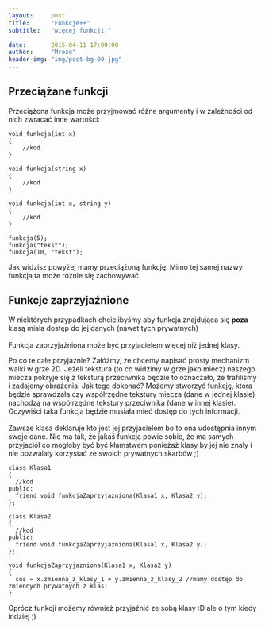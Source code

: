 ```yaml
---
layout:     post
title:      "Funkcje++"
subtitle:   "więcej funkcji!"

date:       2015-04-11 17:00:00
author:     "Mrozo"
header-img: "img/post-bg-09.jpg"
---
```


<h2 class="section-heading toph">Przeciążane funkcji</h2>

<p class="midmar">Przeciążona funkcja może przyjmować różne argumenty i w zależności od nich zwracać inne wartości:</p>

<pre class="colorx"><code class="c++">void funkcja(int x)
{
    //kod
}

void funkcja(string x)
{
    //kod
}

void funkcja(int x, string y)
{
    //kod
}

funkcja(5);
funkcja("tekst");
funkcja(10, "tekst");</code></pre>

<p class="midmar">Jak widzisz powyżej mamy przeciążoną funkcję. Mimo tej samej nazwy funkcja ta może różnie się zachowywać.</p>

<h2 class="section-heading">Funkcje zaprzyjaźnione</h2>

<p class="midmar">W niektórych przypadkach chcielibyśmy aby funkcja znajdująca się <b>poza</b> klasą miała dostęp do jej danych (nawet tych prywatnych)
<br><br>Funkcja zaprzyjaźniona może być przyjacielem więcej niż jednej klasy.</p>

<p class="midmar">Po co te całe przyjaźnie? Załóżmy, że chcemy napisać prosty mechanizm walki w grze 2D.
Jeżeli tekstura (to co widzimy w grze jako miecz) naszego miecza pokryje się z teksturą przeciwnika będzie to oznaczało, że trafiliśmy i zadajemy obrażenia. Jak tego dokonać? Możemy stworzyć funkcję, która będzie sprawdzała czy współrzędne tekstury miecza (dane w jednej klasie) nachodzą na współrzędne tekstury przeciwnika (dane w innej klasie). Oczywiści taka funkcja będzie musiała mieć dostęp do tych informacji.
<br><br>
Zawsze klasa deklaruje kto jest jej przyjacielem bo to ona udostępnia innym swoje dane. Nie ma tak, że jakaś funkcja powie sobie, że ma samych przyjaciół co mogłoby być być kłamstwem ponieżaż klasy by jej nie znały i nie pozwalały korzystać ze swoich prywatnych skarbów ;)
</p>


<pre class="colorx"><code class="c++">class Klasa1
{
  //kod
public:
  friend void funkcjaZaprzyjazniona(Klasa1 x, Klasa2 y);
};

class Klasa2
{
  //kod
public:
  friend void funkcjaZaprzyjazniona(Klasa1 x, Klasa2 y);
};

void funkcjaZaprzyjazniona(Klasa1 x, Klasa2 y)
{
  cos = x.zmienna_z_klasy_1 + y.zmienna_z_klasy_2 //mamy dostęp do zmiennych prywatnych z klas!
}
</code></pre>

<p>Oprócz funkcji możemy również przyjaźnić ze sobą klasy :D ale o tym kiedy indziej ;)</p>
